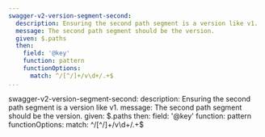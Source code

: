 ```yaml
---
swagger-v2-version-segment-second:
  description: Ensuring the second path segment is a version like v1.
  message: The second path segment should be the version.
  given: $.paths
  then:
    field: '@key'
    function: pattern
    functionOptions:
      match: ^/[^/]+/v\d+/.+$
...
```

swagger-v2-version-segment-second:
  description: Ensuring the second path segment is a version like v1.
  message: The second path segment should be the version.
  given: $.paths
  then:
    field: '@key'
    function: pattern
    functionOptions:
      match: ^/[^/]+/v\d+/.+$
